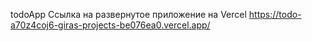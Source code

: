 todoApp
Ссылка на развернутое приложение на Vercel https://todo-a70z4coj6-giras-projects-be076ea0.vercel.app/
